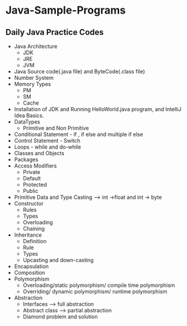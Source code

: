 # Java-Sample-Programs
## Daily Java Practice Codes
- Java Architecture
  - JDK
  - JRE
  - JVM
- Java Source code(.java file) and ByteCode(.class file)
- Number System
- Memory Types 
  - PM
  - SM
  - Cache
- Installation of JDK and Running HelloWorld.java program, and IntelliJ Idea Basics.
- DataTypes
  - Primitive and Non Primitive
- Conditional Statement - if , if else and multiple if else
- Control Statement - Switch
- Loops - while and do-while
- Classes and Objects
- Packages
- Access Modifiers
  - Private
  - Default
  - Protected
  - Public
 - Primitive Data and Type Casting --> int ->float and int -> byte
- Constructor
  - Rules
  - Types
  - Overloading
  - Chaining
- Inheritance 
  - Definition
  - Rule
  - Types
  - Upcasting and down-casting
- Encapsulation
- Composition
- Polymorphism
  - Overloading/static polymorphism/ compile time polymorphism
  - Overriding/ dynamic polymorphism/ runtime polymorphism
- Abstraction 
  - Interfaces --> full abstraction
  - Abstract class --> partial abstraction
  - Diamond problem and solution